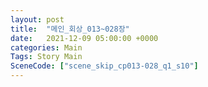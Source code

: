 ```yaml
---
layout: post
title:  "메인_회상_013~028장"
date:   2021-12-09 05:00:00 +0000
categories: Main
Tags: Story Main
SceneCode: ["scene_skip_cp013-028_q1_s10"]
---
```

